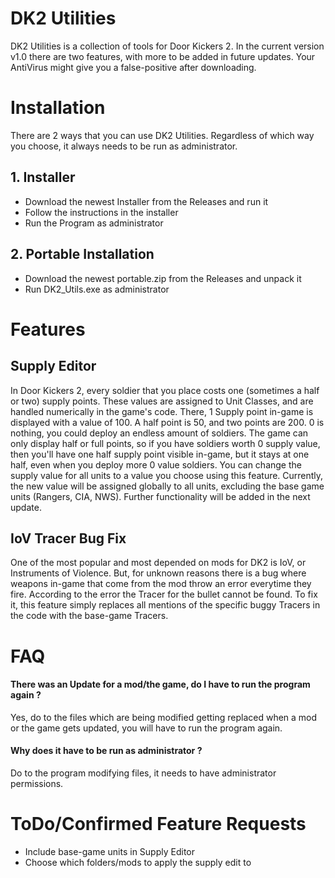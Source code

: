 # DK2 Utilities
DK2 Utilities is a collection of tools for Door Kickers 2. In the current version v1.0 there are two features, with more to be added in future updates.
Your AntiVirus might give you a false-positive after downloading.

# Installation
There are 2 ways that you can use DK2 Utilities. Regardless of which way you choose, it always needs to be run as administrator. 

## 1. Installer
- Download the newest Installer from the Releases and run it
- Follow the instructions in the installer
- Run the Program as administrator

## 2. Portable Installation
- Download the newest portable.zip from the Releases and unpack it
- Run DK2_Utils.exe as administrator

# Features
## Supply Editor
In Door Kickers 2, every soldier that you place costs one (sometimes a half or two) supply points. These values are assigned to Unit Classes, and are handled numerically in the game's code.
There, 1 Supply point in-game is displayed with a value of 100. A half point is 50, and two points are 200. 0 is nothing, you could deploy an endless amount of soldiers. 
The game can only display half or full points, so if you have soldiers worth 0 supply value, then you'll have one half supply point visible in-game, but it stays at one half, even when you deploy more 0 value soldiers.
You can change the supply value for all units to a value you choose using this feature. Currently, the new value will be assigned globally to all units, excluding the base game units (Rangers, CIA, NWS). 
Further functionality will be added in the next update.

## IoV Tracer Bug Fix
One of the most popular and most depended on mods for DK2 is IoV, or Instruments of Violence. But, for unknown reasons there is a bug where weapons in-game that come from the mod throw an error everytime they fire. 
According to the error the Tracer for the bullet cannot be found. To fix it, this feature simply replaces all mentions of the specific buggy Tracers in the code with the base-game Tracers.

# FAQ
#### There was an Update for a mod/the game, do I have to run the program again ?
Yes, do to the files which are being modified getting replaced when a mod or the game gets updated, you will have to run the program again.

#### Why does it have to be run as administrator ?
Do to the program modifying files, it needs to have administrator permissions.

# ToDo/Confirmed Feature Requests
- Include base-game units in Supply Editor
- Choose which folders/mods to apply the supply edit to
